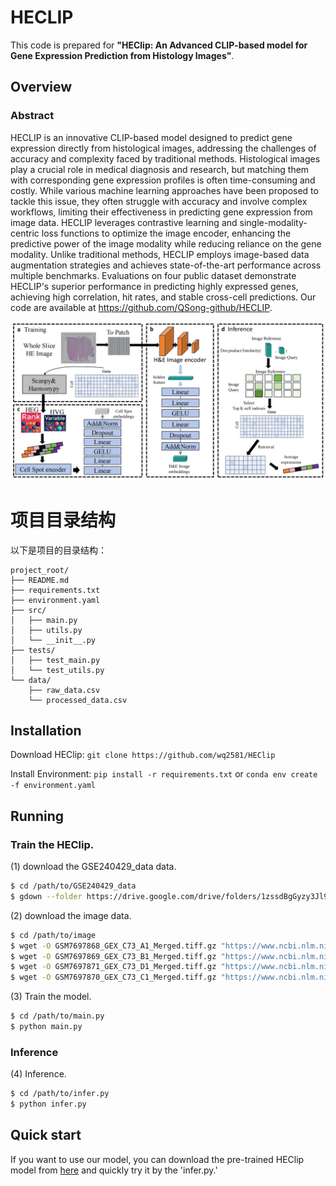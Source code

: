 # HECLIP

This code is prepared for **"HEClip: An Advanced CLIP-based model for Gene Expression Prediction from Histology Images"**.

## Overview

### Abstract
HECLIP is an innovative CLIP-based model designed to predict gene expression directly from histological images, addressing the challenges of accuracy and complexity faced by traditional methods. Histological images play a crucial role in medical diagnosis and research, but matching them with corresponding gene expression profiles is often time-consuming and costly. While various machine learning approaches have been proposed to tackle this issue, they often struggle with accuracy and involve complex workflows, limiting their effectiveness in predicting gene expression from image data. HECLIP leverages contrastive learning and single-modality-centric loss functions to optimize the image encoder, enhancing the predictive power of the image modality while reducing reliance on the gene modality. Unlike traditional methods, HECLIP employs image-based data augmentation strategies and achieves state-of-the-art performance across multiple benchmarks. Evaluations on four public dataset demonstrate HECLIP's superior performance in predicting highly expressed genes, achieving high correlation, hit rates, and stable cross-cell predictions. Our code are available at https://github.com/QSong-github/HECLIP.


![The flowchart.](./he_00.png)


# 项目目录结构

以下是项目的目录结构：

```plaintext
project_root/
├── README.md
├── requirements.txt
├── environment.yaml
├── src/
│   ├── main.py
│   ├── utils.py
│   └── __init__.py
├── tests/
│   ├── test_main.py
│   └── test_utils.py
└── data/
    ├── raw_data.csv
    └── processed_data.csv
```






## Installation
Download HEClip:
```git clone https://github.com/wq2581/HEClip```

Install Environment:
```pip install -r requirements.txt``` or ```conda env create -f environment.yaml```


## Running

### Train the HEClip.

   
   (1) download the GSE240429_data data.
   ```bash
   $ cd /path/to/GSE240429_data
   $ gdown --folder https://drive.google.com/drive/folders/1zssdBgGyzy3Jl9ISdWd1pEZKVhf1VRGz
   ```
   
   (2) download the image data.
   ```bash
   $ cd /path/to/image
   $ wget -O GSM7697868_GEX_C73_A1_Merged.tiff.gz "https://www.ncbi.nlm.nih.gov/geo/download/?acc=GSM7697868&format=file&file=GSM7697868%5FGEX%5FC73%5FA1%5FMerged%2Etiff%2Egz"
   $ wget -O GSM7697869_GEX_C73_B1_Merged.tiff.gz "https://www.ncbi.nlm.nih.gov/geo/download/?acc=GSM7697869&format=file&file=GSM7697869%5FGEX%5FC73%5FB1%5FMerged%2Etiff%2Egz"
   $ wget -O GSM7697871_GEX_C73_D1_Merged.tiff.gz "https://www.ncbi.nlm.nih.gov/geo/download/?acc=GSM7697871&format=file&file=GSM7697871%5FGEX%5FC73%5FD1%5FMerged%2Etiff%2Egz"
   $ wget -O GSM7697870_GEX_C73_C1_Merged.tiff.gz "https://www.ncbi.nlm.nih.gov/geo/download/?acc=GSM7697870&format=file&file=GSM7697870%5FGEX%5FC73%5FC1%5FMerged%2Etiff%2Egz"
   ```

   (3) Train the model.
   ```bash
   $ cd /path/to/main.py
   $ python main.py
   ```
   
### Inference   

   (4) Inference.
   ```bash
   $ cd /path/to/infer.py
   $ python infer.py
   ```



## Quick start

If you want to use our model, you can download the pre-trained HEClip model from [here](https://drive.google.com/file/d/14RwK9U2LmgwM6YXHK9INy5UD1MbEmy1F/view?usp=drive_link) and quickly try it by the 'infer.py.'
   
